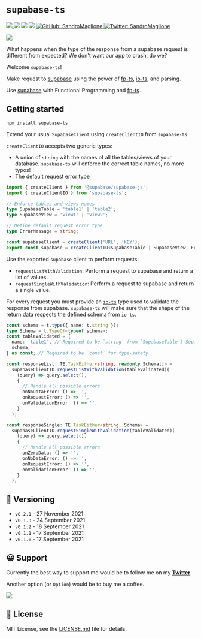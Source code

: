# `supabase-ts`

<p>
  <a href="https://github.com/SandroMaglione/supabase-ts">
    <img src="https://img.shields.io/github/stars/SandroMaglione/supabase-ts?logo=github" />
  </a>
  <img src="https://img.shields.io/github/repo-size/SandroMaglione/supabase-ts" />
  <img src="https://img.shields.io/github/license/SandroMaglione/supabase-ts?logo=github" />
  <img src="https://img.shields.io/github/contributors-anon/SandroMaglione/supabase-ts" />
  <a href="https://github.com/SandroMaglione">
    <img alt="GitHub: SandroMaglione" src="https://img.shields.io/github/followers/SandroMaglione?label=Follow&style=social" target="_blank" />
  </a>
  <a href="https://twitter.com/SandroMaglione">
    <img alt="Twitter: SandroMaglione" src="https://img.shields.io/twitter/follow/SandroMaglione.svg?style=social" target="_blank" />
  </a>
</p>

<a href="https://www.buymeacoffee.com/sandromaglione">
    <img src="https://shields.io/badge/sandromaglione-Support--me-FFDD00?logo=buy-me-a-coffee&style=for-the-badge&link=https://www.buymeacoffee.com/sandromaglione" />
</a>

What happens when the type of the response from a supabase request is different from expected? We don't want our app to crash, do we? 

Welcome `supabase-ts`!

Make request to [supabase](https://supabase.io/) using the power of [fp-ts](https://gcanti.github.io/fp-ts/), [io-ts](https://gcanti.github.io/io-ts/), and parsing.

Use [supabase](https://supabase.io/) with Functional Programming and [fp-ts](https://gcanti.github.io/fp-ts/).

## Getting started

```shell
npm install supabase-ts
```

Extend your usual `SupabaseClient` using `createClientIO` from `supabase-ts`.

`createClientIO` accepts two generic types:
- A union of `string` with the names of all the tables/views of your database. `supabase-ts` will enforce the correct table names, no more typos!
- The default request error type

```ts
import { createClient } from '@supabase/supabase-js';
import { createClientIO } from 'supabase-ts';

// Enforce tables and views names
type SupabaseTable = 'table1' | 'table2';
type SupabaseView = 'view1' | 'view2';

// Define default request error type
type ErrorMessage = string;

const supabaseClient = createClient('URL', 'KEY');
export const supabase = createClientIO<SupabaseTable | SupabaseView, ErrorMessage>(supabaseClient);

```

Use the exported `supabase` client to perform requests:
- `requestListWithValidation`: Perform a request to supabase and return a list of values.
- `requestSingleWithValidation`: Perform a request to supabase and return a single value.

For every request you must provide an [`io-ts`](https://github.com/gcanti/io-ts) type used to validate the response from supabase. `supabase-ts` will make sure that the shape of the return data respects the defined schema from `io-ts`.

```ts
const schema = t.type({ name: t.string });
type Schema = t.TypeOf<typeof schema>;
const tableValidated = {
  name: 'table1', // Required to be `string` from `SupabaseTable | SupabaseView`!
  schema,
} as const; // Required to be `const` for type-safety

const responseList: TE.TaskEither<string, readonly Schema[]> =
  supabaseClientIO.requestListWithValidation(tableValidated)(
    (query) => query.select(),
    {
      // Handle all possible errors
      onNoDataError: () => '',
      onRequestError: () => '',
      onValidationError: () => '',
    }
  );

const responseSingle: TE.TaskEither<string, Schema> =
  supabaseClientIO.requestSingleWithValidation(tableValidated)(
    (query) => query.select(),
    {
      // Handle all possible errors
      onZeroData: () => '',
      onNoDataError: () => '',
      onRequestError: () => '',
      onValidationError: () => '',
    }
  );
```


## 📃 Versioning

- `v0.2.1` - 27 November 2021
- `v0.1.3` - 24 September 2021
- `v0.1.2` - 18 September 2021
- `v0.1.1` - 17 September 2021
- `v0.1.0` - 17 September 2021

## 😀 Support

Currently the best way to support me would be to follow me on my [**Twitter**](https://twitter.com/SandroMaglione).

Another option (or `Option`) would be to buy me a coffee.

<a href="https://www.buymeacoffee.com/sandromaglione">
<img src="https://shields.io/badge/sandromaglione-Support--me-FFDD00?logo=buy-me-a-coffee&style=for-the-badge&link=https://www.buymeacoffee.com/sandromaglione" />
</a>

## 👀 License

MIT License, see the [LICENSE.md](https://github.com/SandroMaglione/supabase-ts/blob/main/LICENSE) file for details.